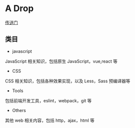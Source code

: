 # A Drop

[传送门](https://justforfunmy.github.io/A-Drop/#/)

## 类目

- javascript

JavaScript 相关知识，包括原生 JavaScript，vue,react 等

- CSS

CSS 相关知识，包括各种效果实现，以及 Less，Sass 预编译器等

- Tools

包括前端开发工具，eslint，webpack，git 等

- Others

其他 web 相关内容，包括 http，ajax，html 等
